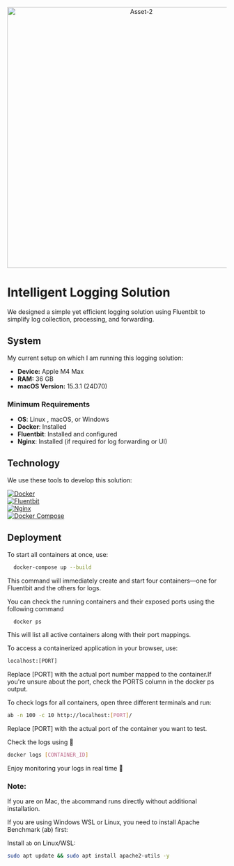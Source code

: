 
<p align="center">
      <img src="https://i.postimg.cc/Hxc2TQDV/Asset-2.png" alt="Asset-2" width="600"></img>
</p>

# Intelligent Logging Solution

We designed a simple yet efficient logging solution using Fluentbit to simplify log collection, processing, and forwarding. 

## System  
My current setup on which I am running this logging solution:  

- **Device:** Apple M4 Max  
- **RAM:** 36 GB  
- **macOS Version:** 15.3.1 (24D70)  

### Minimum Requirements
- **OS**: Linux , macOS, or Windows  
- **Docker**: Installed 
- **Fluentbit**: Installed and configured  
- **Nginx**: Installed (if required for log forwarding or UI)  
## Technology

We use these tools to develop this solution:

[![Docker](https://img.shields.io/badge/docker-2496ED?style=for-the-badge&logo=docker&logoColor=white)][Docker-url]  
[![Fluentbit](https://img.shields.io/badge/fluent--bit-800080?style=for-the-badge&logo=fluentbit&logoColor=white)][FluentBit-url]  
[![Nginx](https://img.shields.io/badge/nginx-009639?style=for-the-badge&logo=nginx&logoColor=white)][Nginx-url]  
[![Docker Compose](https://img.shields.io/badge/docker%20compose-000000?style=for-the-badge&logo=docker&logoColor=white)][DockerCompose-url]  

[Docker-url]: https://www.docker.com  
[Fluentbit-url]: https://fluentbit.io/  
[DockerCompose-url]: https://docs.docker.com/compose/  
[Nginx-url]: https://nginx.org/  
## Deployment

To start all containers at once, use:
```bash
  docker-compose up --build
```
This command will immediately create and start four containers—one for Fluentbit and the others for logs. 




You can check the running containers and their exposed ports using the following command
```bash
  docker ps 
```
This will list all active containers along with their port mappings.

To access a containerized application in your browser, use:
```bash 
localhost:[PORT]
```
Replace [PORT] with the actual port number mapped to the container.If you're unsure about the port, check the PORTS column in the docker ps output.

To check logs for all containers, open three different terminals and run:
```bash 
ab -n 100 -c 10 http://localhost:[PORT]/
```
Replace [PORT] with the actual port of the container you want to test.

Check the logs using 🚀
```bash 
docker logs [CONTAINER_ID]
```

Enjoy monitoring your logs in real time 🎉

### Note:
If you are on Mac, the ```ab```command runs directly without additional installation.

If you are using Windows WSL or Linux, you need to install Apache Benchmark (ab) first:

Install ```ab``` on Linux/WSL:
```bash 
sudo apt update && sudo apt install apache2-utils -y
```













